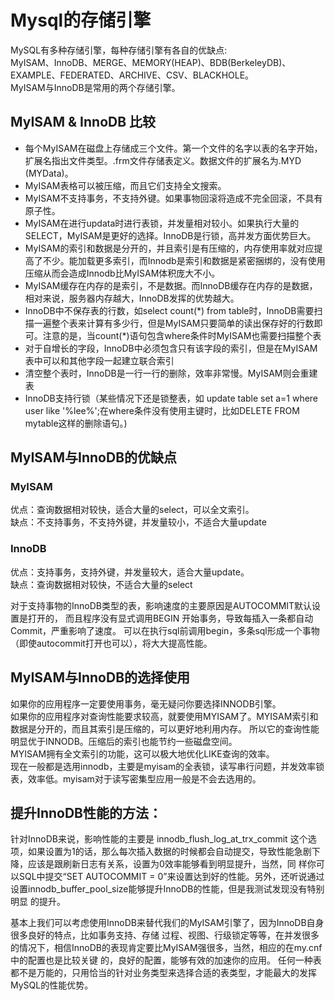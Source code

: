 # Mysql的存储引擎

MySQL有多种存储引擎，每种存储引擎有各自的优缺点:   
MyISAM、InnoDB、MERGE、MEMORY(HEAP)、BDB(BerkeleyDB)、EXAMPLE、FEDERATED、ARCHIVE、CSV、BLACKHOLE。  
MyISAM与InnoDB是常用的两个存储引擎。  

## MyISAM & InnoDB 比较
- 每个MyISAM在磁盘上存储成三个文件。第一个文件的名字以表的名字开始，扩展名指出文件类型。.frm文件存储表定义。数据文件的扩展名为.MYD (MYData)。
- MyISAM表格可以被压缩，而且它们支持全文搜索。
- MyISAM不支持事务，不支持外键。如果事物回滚将造成不完全回滚，不具有原子性。
- MyISAM在进行updata时进行表锁，并发量相对较小。如果执行大量的SELECT，MyISAM是更好的选择。InnoDB是行锁，高并发方面优势巨大。
- MyISAM的索引和数据是分开的，并且索引是有压缩的，内存使用率就对应提高了不少。能加载更多索引，而Innodb是索引和数据是紧密捆绑的，没有使用压缩从而会造成Innodb比MyISAM体积庞大不小。
- MyISAM缓存在内存的是索引，不是数据。而InnoDB缓存在内存的是数据，相对来说，服务器内存越大，InnoDB发挥的优势越大。
- InnoDB中不保存表的行数，如select count(\*) from table时，InnoDB需要扫描一遍整个表来计算有多少行，但是MyISAM只要简单的读出保存好的行数即可。注意的是，当count(*)语句包含where条件时MyISAM也需要扫描整个表
- 对于自增长的字段，InnoDB中必须包含只有该字段的索引，但是在MyISAM表中可以和其他字段一起建立联合索引
- 清空整个表时，InnoDB是一行一行的删除，效率非常慢。MyISAM则会重建表
- InnoDB支持行锁（某些情况下还是锁整表，如 update table set a=1 where user like '%lee%';在where条件没有使用主键时，比如DELETE FROM mytable这样的删除语句。)

## MyISAM与InnoDB的优缺点
### MyISAM
优点：查询数据相对较快，适合大量的select，可以全文索引。   
缺点：不支持事务，不支持外键，并发量较小，不适合大量update

### InnoDB  
优点：支持事务，支持外键，并发量较大，适合大量update。   
缺点：查询数据相对较快，不适合大量的select

对于支持事物的InnoDB类型的表，影响速度的主要原因是AUTOCOMMIT默认设置是打开的，
而且程序没有显式调用BEGIN 开始事务，导致每插入一条都自动Commit，严重影响了速度。
可以在执行sql前调用begin，多条sql形成一个事物（即使autocommit打开也可以），将大大提高性能。

## MyISAM与InnoDB的选择使用
如果你的应用程序一定要使用事务，毫无疑问你要选择INNODB引擎。  
如果你的应用程序对查询性能要求较高，就要使用MYISAM了。MYISAM索引和数据是分开的，而且其索引是压缩的，可以更好地利用内存。
所以它的查询性能明显优于INNODB。压缩后的索引也能节约一些磁盘空间。  
MYISAM拥有全文索引的功能，这可以极大地优化LIKE查询的效率。  
现在一般都是选用innodb，主要是myisam的全表锁，读写串行问题，并发效率锁表，效率低。myisam对于读写密集型应用一般是不会去选用的。

## 提升InnoDB性能的方法：  
针对InnoDB来说，影响性能的主要是 innodb_flush_log_at_trx_commit 这个选项，如果设置为1的话，那么每次插入数据的时候都会自动提交，导致性能急剧下降，应该是跟刷新日志有关系，设置为0效率能够看到明显提升，当然，同 样你可以SQL中提交“SET AUTOCOMMIT = 0”来设置达到好的性能。另外，还听说通过设置innodb_buffer_pool_size能够提升InnoDB的性能，但是我测试发现没有特别明显 的提升。

基本上我们可以考虑使用InnoDB来替代我们的MyISAM引擎了，因为InnoDB自身很多良好的特点，比如事务支持、存储 过程、视图、行级锁定等等，在并发很多的情况下，相信InnoDB的表现肯定要比MyISAM强很多，当然，相应的在my.cnf中的配置也是比较关键 的，良好的配置，能够有效的加速你的应用。
任何一种表都不是万能的，只用恰当的针对业务类型来选择合适的表类型，才能最大的发挥MySQL的性能优势。
